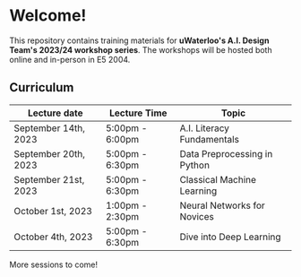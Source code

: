 # Welcome!

This repository contains training materials for **uWaterloo's A.I. Design Team's 2023/24 workshop series**. The workshops will be hosted both online and in-person in E5 2004.

## Curriculum

| Lecture date | Lecture Time | Topic |
| --------------------- | ----- | ----- |
| September 14th, 2023 | 5:00pm - 6:00pm | A.I. Literacy Fundamentals |
| September 20th, 2023 | 5:00pm - 6:30pm | Data Preprocessing in Python |
| September 21st, 2023 | 5:00pm - 6:30pm| Classical Machine Learning |
| October 1st, 2023 | 1:00pm - 2:30pm | Neural Networks for Novices |
| October 4th, 2023 | 5:00pm - 6:30pm | Dive into Deep Learning |

More sessions to come!
